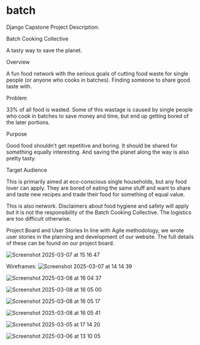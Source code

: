 # batch
Django Capstone Project
Description:

Batch Cooking Collective

A tasty way to save the planet. 

Overview 

A fun food network with the serious goals of cutting food waste for single people (or anyone who cooks in batches). Finding someone to share good taste with. 

Problem

33% of all food is wasted. Some of this wastage is caused by single people who cook in batches to save money and time, but end up getting bored of the later portions. 

Purpose 

Good food shouldn’t get repetitive and boring. It should be shared for something equally interesting. And saving the planet along the way is also pretty tasty. 

Target Audience

This is primarily aimed at eco-conscious single households, but any food lover can apply.  They are bored of eating the same stuff and want to share and taste new recipes and trade their food for something of equal value. 

This is also network. Disclaimers about food hygiene and safety will apply but it is not the responsibility of the Batch Cooking Collective. The logistics are too difficult otherwise. 

Project Board and User Stories
In line with Agile methodology, we wrote user stories in the planning and development of our website. The full details of these can be found on our project board.

![Screenshot 2025-03-07 at 15 16 47](https://github.com/user-attachments/assets/9da80ee3-6608-4e1c-b496-22a4642ab713)



Wireframes:
![Screenshot 2025-03-07 at 14 14 39](https://github.com/user-attachments/assets/8b1bd400-037f-4a51-ba70-84ab178c8e53)

![Screenshot 2025-03-08 at 16 04 37](https://github.com/user-attachments/assets/507f5874-0ed8-4078-82ab-187d612ca532)

![Screenshot 2025-03-08 at 16 05 00](https://github.com/user-attachments/assets/1ad7991e-1a05-4aa1-b803-fbfb3988623a)

![Screenshot 2025-03-08 at 16 05 17](https://github.com/user-attachments/assets/5e4a3051-f6f2-46c1-996a-4f2eddb3a4b6)

![Screenshot 2025-03-08 at 16 05 41](https://github.com/user-attachments/assets/87b40549-3c8a-4aa0-8d77-b58910691395)

![Screenshot 2025-03-05 at 17 14 20](https://github.com/user-attachments/assets/64efec39-1efa-41f6-b412-e2f9b7db0f97)

![Screenshot 2025-03-06 at 13 10 05](https://github.com/user-attachments/assets/6f60887b-f069-4bf6-8736-486d66669ae1)

